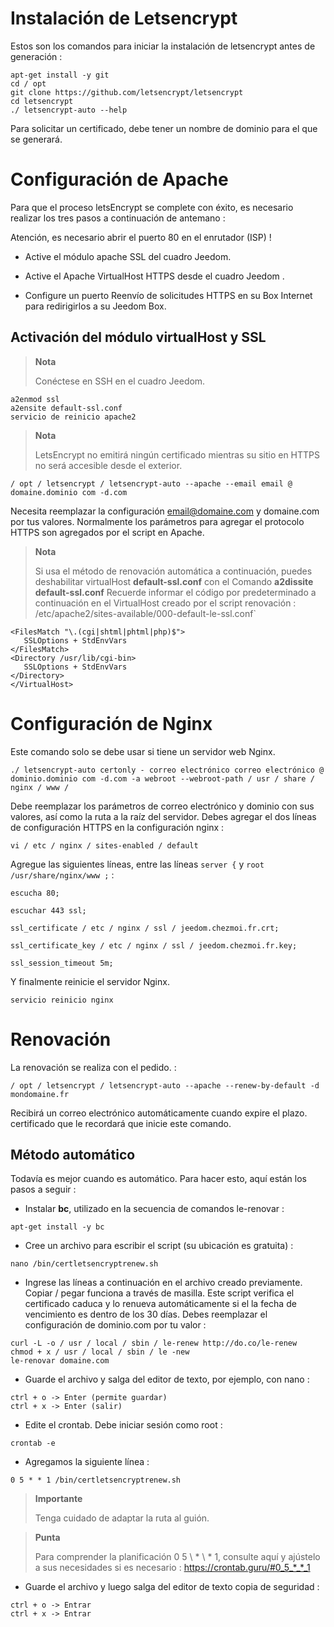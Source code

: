 Instalación de Letsencrypt 
===========================

Estos son los comandos para iniciar la instalación de letsencrypt antes de
generación :

    apt-get install -y git
    cd / opt
    git clone https://github.com/letsencrypt/letsencrypt
    cd letsencrypt
    ./ letsencrypt-auto --help

Para solicitar un certificado, debe tener un nombre de
dominio para el que se generará.

Configuración de Apache 
======================

Para que el proceso letsEncrypt se complete con éxito, es
necesario realizar los tres pasos a continuación de antemano :

Atención, es necesario abrir el puerto 80 en el enrutador (ISP) ! 

-   Active el módulo apache SSL del cuadro Jeedom.

-   Active el Apache VirtualHost HTTPS desde el cuadro Jeedom .

-   Configure un puerto Reenvío de solicitudes HTTPS en su Box
    Internet para redirigirlos a su Jeedom Box.

Activación del módulo virtualHost y SSL 
------------------------------------------

> **Nota**
>
> Conéctese en SSH en el cuadro Jeedom.

    a2enmod ssl
    a2ensite default-ssl.conf
    servicio de reinicio apache2

> **Nota**
>
> LetsEncrypt no emitirá ningún certificado mientras su sitio
> en HTTPS no será accesible desde el exterior.

    / opt / letsencrypt / letsencrypt-auto --apache --email email @ domaine.dominio com -d.com

Necesita reemplazar la configuración <email@domaine.com> y domaine.com
por tus valores. Normalmente los parámetros para agregar el protocolo HTTPS
son agregados por el script en Apache.

> **Nota**
>
> Si usa el método de renovación automática a continuación,
> puedes deshabilitar virtualHost **default-ssl.conf** con el
> Comando **a2dissite default-ssl.conf** Recuerde informar el código por
> predeterminado a continuación en el VirtualHost creado por el script
> renovación :
> /etc/apache2/sites-available/000-default-le-ssl.conf\`

    <FilesMatch "\.(cgi|shtml|phtml|php)$">
       SSLOptions + StdEnvVars
    </FilesMatch>
    <Directory /usr/lib/cgi-bin>
       SSLOptions + StdEnvVars
    </Directory>
    </VirtualHost>

Configuración de Nginx 
======================

Este comando solo se debe usar si tiene un servidor web
Nginx.

    ./ letsencrypt-auto certonly - correo electrónico correo electrónico @ dominio.dominio com -d.com -a webroot --webroot-path / usr / share / nginx / www /

Debe reemplazar los parámetros de correo electrónico y dominio con sus valores,
así como la ruta a la raíz del servidor. Debes agregar el
dos líneas de configuración HTTPS en la configuración nginx :

    vi / etc / nginx / sites-enabled / default

Agregue las siguientes líneas, entre las líneas `server {` y
`root /usr/share/nginx/www ;` :

    escucha 80;

    escuchar 443 ssl;

    ssl_certificate / etc / nginx / ssl / jeedom.chezmoi.fr.crt;

    ssl_certificate_key / etc / nginx / ssl / jeedom.chezmoi.fr.key;

    ssl_session_timeout 5m;

Y finalmente reinicie el servidor Nginx.

    servicio reinicio nginx

Renovación 
==============

La renovación se realiza con el pedido. :

    / opt / letsencrypt / letsencrypt-auto --apache --renew-by-default -d mondomaine.fr

Recibirá un correo electrónico automáticamente cuando expire el plazo.
certificado que le recordará que inicie este comando.

Método automático 
-------------------

Todavía es mejor cuando es automático. Para hacer esto, aquí están los
pasos a seguir :

-   Instalar **bc**, utilizado en la secuencia de comandos le-renovar :

<!-- -->

    apt-get install -y bc

-   Cree un archivo para escribir el script (su ubicación es gratuita)
    :

<!-- -->

    nano /bin/certletsencryptrenew.sh

-   Ingrese las líneas a continuación en el archivo creado previamente.
    Copiar / pegar funciona a través de masilla. Este script verifica
    el certificado caduca y lo renueva automáticamente si el
    la fecha de vencimiento es dentro de los 30 días. Debes reemplazar el
    configuración de dominio.com por tu valor :

<!-- -->

    curl -L -o / usr / local / sbin / le-renew http://do.co/le-renew
    chmod + x / usr / local / sbin / le -new
    le-renovar domaine.com

-   Guarde el archivo y salga del editor de texto, por ejemplo,
    con nano :

<!-- -->

    ctrl + o -> Enter (permite guardar)
    ctrl + x -> Enter (salir)

-   Edite el crontab. Debe iniciar sesión como root :

<!-- -->

    crontab -e

-   Agregamos la siguiente línea :

<!-- -->

    0 5 * * 1 /bin/certletsencryptrenew.sh

> **Importante**
>
> Tenga cuidado de adaptar la ruta al guión.

> **Punta**
>
> Para comprender la planificación 0 5 \ * \ * 1, consulte aquí y
> ajústelo a sus necesidades si es necesario :
> <https://crontab.guru/#0_5_*_*_1>

-   Guarde el archivo y luego salga del editor de texto
    copia de seguridad :

<!-- -->

    ctrl + o -> Entrar
    ctrl + x -> Entrar
